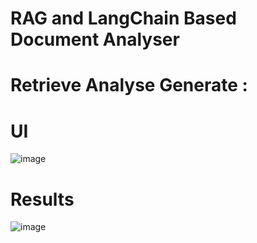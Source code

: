 # RAG and LangChain Based Document Analyser


# Retrieve Analyse Generate :
# UI
![image](https://github.com/SDineshKumar1304/RAG_Document_Analyser/assets/125432987/5ff6fd3e-3b39-4ad6-9911-eb5dde1f410b)

# Results
![image](https://github.com/SDineshKumar1304/RAG_Document_Analyser/assets/125432987/045807f7-0ed6-45f7-bdda-9d9cf8cc4234)
